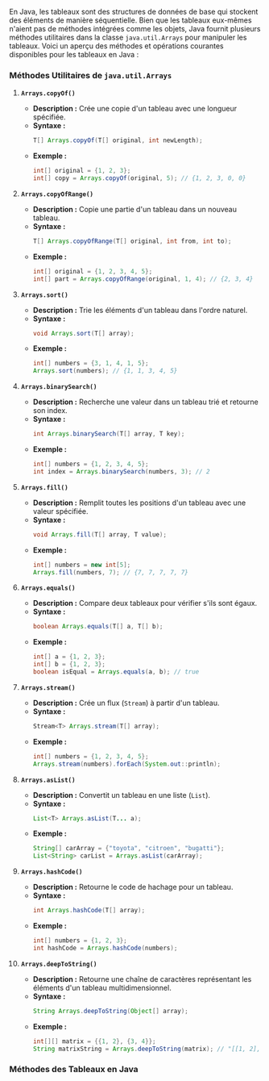 En Java, les tableaux sont des structures de données de base qui stockent des éléments de manière séquentielle. Bien que les tableaux eux-mêmes n'aient pas de méthodes intégrées comme les objets, Java fournit plusieurs méthodes utilitaires dans la classe `java.util.Arrays` pour manipuler les tableaux. Voici un aperçu des méthodes et opérations courantes disponibles pour les tableaux en Java :

### Méthodes Utilitaires de `java.util.Arrays`

1. **`Arrays.copyOf()`**
   - **Description :** Crée une copie d'un tableau avec une longueur spécifiée.
   - **Syntaxe :**
     ```java
     T[] Arrays.copyOf(T[] original, int newLength);
     ```
   - **Exemple :**
     ```java
     int[] original = {1, 2, 3};
     int[] copy = Arrays.copyOf(original, 5); // {1, 2, 3, 0, 0}
     ```

2. **`Arrays.copyOfRange()`**
   - **Description :** Copie une partie d'un tableau dans un nouveau tableau.
   - **Syntaxe :**
     ```java
     T[] Arrays.copyOfRange(T[] original, int from, int to);
     ```
   - **Exemple :**
     ```java
     int[] original = {1, 2, 3, 4, 5};
     int[] part = Arrays.copyOfRange(original, 1, 4); // {2, 3, 4}
     ```

3. **`Arrays.sort()`**
   - **Description :** Trie les éléments d'un tableau dans l'ordre naturel.
   - **Syntaxe :**
     ```java
     void Arrays.sort(T[] array);
     ```
   - **Exemple :**
     ```java
     int[] numbers = {3, 1, 4, 1, 5};
     Arrays.sort(numbers); // {1, 1, 3, 4, 5}
     ```

4. **`Arrays.binarySearch()`**
   - **Description :** Recherche une valeur dans un tableau trié et retourne son index.
   - **Syntaxe :**
     ```java
     int Arrays.binarySearch(T[] array, T key);
     ```
   - **Exemple :**
     ```java
     int[] numbers = {1, 2, 3, 4, 5};
     int index = Arrays.binarySearch(numbers, 3); // 2
     ```

5. **`Arrays.fill()`**
   - **Description :** Remplit toutes les positions d'un tableau avec une valeur spécifiée.
   - **Syntaxe :**
     ```java
     void Arrays.fill(T[] array, T value);
     ```
   - **Exemple :**
     ```java
     int[] numbers = new int[5];
     Arrays.fill(numbers, 7); // {7, 7, 7, 7, 7}
     ```

6. **`Arrays.equals()`**
   - **Description :** Compare deux tableaux pour vérifier s'ils sont égaux.
   - **Syntaxe :**
     ```java
     boolean Arrays.equals(T[] a, T[] b);
     ```
   - **Exemple :**
     ```java
     int[] a = {1, 2, 3};
     int[] b = {1, 2, 3};
     boolean isEqual = Arrays.equals(a, b); // true
     ```

7. **`Arrays.stream()`**
   - **Description :** Crée un flux (`Stream`) à partir d'un tableau.
   - **Syntaxe :**
     ```java
     Stream<T> Arrays.stream(T[] array);
     ```
   - **Exemple :**
     ```java
     int[] numbers = {1, 2, 3, 4, 5};
     Arrays.stream(numbers).forEach(System.out::println);
     ```

8. **`Arrays.asList()`**
   - **Description :** Convertit un tableau en une liste (`List`).
   - **Syntaxe :**
     ```java
     List<T> Arrays.asList(T... a);
     ```
   - **Exemple :**
     ```java
     String[] carArray = {"toyota", "citroen", "bugatti"};
     List<String> carList = Arrays.asList(carArray);
     ```

9. **`Arrays.hashCode()`**
   - **Description :** Retourne le code de hachage pour un tableau.
   - **Syntaxe :**
     ```java
     int Arrays.hashCode(T[] array);
     ```
   - **Exemple :**
     ```java
     int[] numbers = {1, 2, 3};
     int hashCode = Arrays.hashCode(numbers);
     ```

10. **`Arrays.deepToString()`**
    - **Description :** Retourne une chaîne de caractères représentant les éléments d'un tableau multidimensionnel.
    - **Syntaxe :**
      ```java
      String Arrays.deepToString(Object[] array);
      ```
    - **Exemple :**
      ```java
      int[][] matrix = {{1, 2}, {3, 4}};
      String matrixString = Arrays.deepToString(matrix); // "[[1, 2], [3, 4]]"
      ```

### Méthodes des Tableaux en Java

